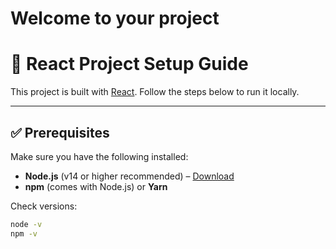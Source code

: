# Welcome to your project

# 🚀 React Project Setup Guide

This project is built with [React](https://reactjs.org/). Follow the steps below to run it locally.

---

## ✅ Prerequisites

Make sure you have the following installed:

- **Node.js** (v14 or higher recommended) – [Download](https://nodejs.org/)
- **npm** (comes with Node.js) or **Yarn**

Check versions:

```bash
node -v
npm -v
